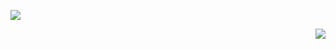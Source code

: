 <p align="left">
  <img src="https://github-readme-stats.vercel.app/api?username=starlkyt&show_icons=true&count_private=true&include_all_commits=true&hide_border=true"/>
</p>
<p align="right">
  <img src="https://github-readme-stats.vercel.app/api/top-langs/?username=starlkyt&layout=compact&count_private=true&include_all_commits=true&hide_border=true&langs_count=10"/>
</p>

